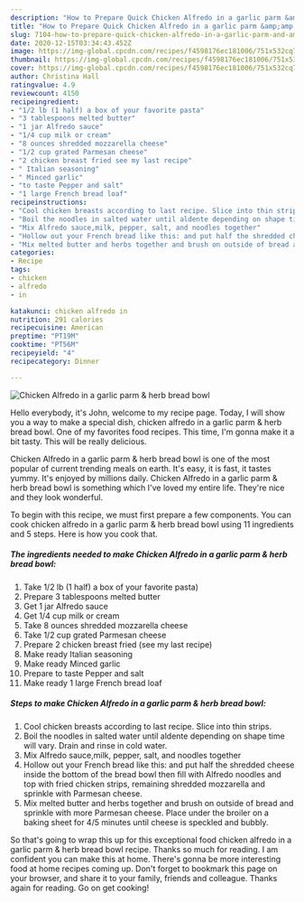 ```yaml
---
description: "How to Prepare Quick Chicken Alfredo in a garlic parm &amp;amp; herb bread bowl"
title: "How to Prepare Quick Chicken Alfredo in a garlic parm &amp;amp; herb bread bowl"
slug: 7104-how-to-prepare-quick-chicken-alfredo-in-a-garlic-parm-and-amp-herb-bread-bowl
date: 2020-12-15T03:34:43.452Z
image: https://img-global.cpcdn.com/recipes/f4598176ec181006/751x532cq70/chicken-alfredo-in-a-garlic-parm-herb-bread-bowl-recipe-main-photo.jpg
thumbnail: https://img-global.cpcdn.com/recipes/f4598176ec181006/751x532cq70/chicken-alfredo-in-a-garlic-parm-herb-bread-bowl-recipe-main-photo.jpg
cover: https://img-global.cpcdn.com/recipes/f4598176ec181006/751x532cq70/chicken-alfredo-in-a-garlic-parm-herb-bread-bowl-recipe-main-photo.jpg
author: Christina Hall
ratingvalue: 4.9
reviewcount: 4150
recipeingredient:
- "1/2 lb (1 half) a box of your favorite pasta"
- "3 tablespoons melted butter"
- "1 jar Alfredo sauce"
- "1/4 cup milk or cream"
- "8 ounces shredded mozzarella cheese"
- "1/2 cup grated Parmesan cheese"
- "2 chicken breast fried see my last recipe"
- " Italian seasoning"
- " Minced garlic"
- "to taste Pepper and salt"
- "1 large French bread loaf"
recipeinstructions:
- "Cool chicken breasts according to last recipe. Slice into thin strips."
- "Boil the noodles in salted water until aldente depending on shape time will vary. Drain and rinse in cold water."
- "Mix Alfredo sauce,milk, pepper, salt, and noodles together"
- "Hollow out your French bread like this: and put half the shredded cheese inside the bottom of the bread bowl then fill with Alfredo noodles and top with fried chicken strips, remaining shredded mozzarella and sprinkle with Parmesan cheese."
- "Mix melted butter and herbs together and brush on outside of bread and sprinkle with more Parmesan cheese. Place under the broiler on a baking sheet for 4/5 minutes until cheese is speckled and bubbly."
categories:
- Recipe
tags:
- chicken
- alfredo
- in

katakunci: chicken alfredo in 
nutrition: 291 calories
recipecuisine: American
preptime: "PT19M"
cooktime: "PT56M"
recipeyield: "4"
recipecategory: Dinner

---
```



![Chicken Alfredo in a garlic parm &amp; herb bread bowl](https://img-global.cpcdn.com/recipes/f4598176ec181006/751x532cq70/chicken-alfredo-in-a-garlic-parm-herb-bread-bowl-recipe-main-photo.jpg)

Hello everybody, it's John, welcome to my recipe page. Today, I will show you a way to make a special dish, chicken alfredo in a garlic parm &amp; herb bread bowl. One of my favorites food recipes. This time, I'm gonna make it a bit tasty. This will be really delicious.

Chicken Alfredo in a garlic parm &amp; herb bread bowl is one of the most popular of current trending meals on earth. It's easy, it is fast, it tastes yummy. It's enjoyed by millions daily. Chicken Alfredo in a garlic parm &amp; herb bread bowl is something which I've loved my entire life. They're nice and they look wonderful.




To begin with this recipe, we must first prepare a few components. You can cook chicken alfredo in a garlic parm &amp; herb bread bowl using 11 ingredients and 5 steps. Here is how you cook that.

<!--inarticleads1-->

##### The ingredients needed to make Chicken Alfredo in a garlic parm &amp; herb bread bowl:

1. Take 1/2 lb (1 half) a box of your favorite pasta)
1. Prepare 3 tablespoons melted butter
1. Get 1 jar Alfredo sauce
1. Get 1/4 cup milk or cream
1. Take 8 ounces shredded mozzarella cheese
1. Take 1/2 cup grated Parmesan cheese
1. Prepare 2 chicken breast fried (see my last recipe)
1. Make ready  Italian seasoning
1. Make ready  Minced garlic
1. Prepare to taste Pepper and salt
1. Make ready 1 large French bread loaf




<!--inarticleads2-->

##### Steps to make Chicken Alfredo in a garlic parm &amp; herb bread bowl:

1. Cool chicken breasts according to last recipe. Slice into thin strips.
1. Boil the noodles in salted water until aldente depending on shape time will vary. Drain and rinse in cold water.
1. Mix Alfredo sauce,milk, pepper, salt, and noodles together
1. Hollow out your French bread like this: and put half the shredded cheese inside the bottom of the bread bowl then fill with Alfredo noodles and top with fried chicken strips, remaining shredded mozzarella and sprinkle with Parmesan cheese.
1. Mix melted butter and herbs together and brush on outside of bread and sprinkle with more Parmesan cheese. Place under the broiler on a baking sheet for 4/5 minutes until cheese is speckled and bubbly.




So that's going to wrap this up for this exceptional food chicken alfredo in a garlic parm &amp; herb bread bowl recipe. Thanks so much for reading. I am confident you can make this at home. There's gonna be more interesting food at home recipes coming up. Don't forget to bookmark this page on your browser, and share it to your family, friends and colleague. Thanks again for reading. Go on get cooking!
